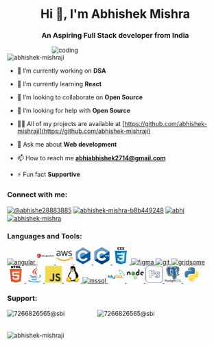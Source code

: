 
<h1 align="center">Hi 👋, I'm Abhishek Mishra</h1>
<h3 align="center">An Aspiring Full Stack developer from India</h3>
<img align="right" alt="coding" width="400" src="https://media3.giphy.com/media/LaVp0AyqR5bGsC5Cbm/giphy.gif?cid=ecf05e478wyxe9xak5f1lxu332525j4hpi57at22372olo1c&ep=v1_gifs_search&rid=giphy.gif&ct=g"
<p align="left"> <img src="https://komarev.com/ghpvc/?username=abhishek-mishraji&label=Profile%20views&color=0e75b6&style=flat" alt="abhishek-mishraji" /> </p>

- 🔭 I’m currently working on **DSA**

- 🌱 I’m currently learning **React**

- 👯 I’m looking to collaborate on **Open Source**

- 🤝 I’m looking for help with **Open Source**

- 👨‍💻 All of my projects are available at [https://github.com/abhishek-mishraji](https://github.com/abhishek-mishraji)

- 💬 Ask me about **Web development**

- 📫 How to reach me **abhiabhishek2714@gmail.com**

- ⚡ Fun fact **Supportive**

<h3 align="left">Connect with me:</h3>
<p align="left">
<a href="https://twitter.com/@abhishe28883885" target="blank"><img align="center" src="https://raw.githubusercontent.com/rahuldkjain/github-profile-readme-generator/master/src/images/icons/Social/twitter.svg" alt="@abhishe28883885" height="30" width="40" /></a>
<a href="https://linkedin.com/in/abhishek-mishra-b8b449248" target="blank"><img align="center" src="https://raw.githubusercontent.com/rahuldkjain/github-profile-readme-generator/master/src/images/icons/Social/linked-in-alt.svg" alt="abhishek-mishra-b8b449248" height="30" width="40" /></a>
<a href="https://stackoverflow.com/users/abhi" target="blank"><img align="center" src="https://raw.githubusercontent.com/rahuldkjain/github-profile-readme-generator/master/src/images/icons/Social/stack-overflow.svg" alt="abhi" height="30" width="40" /></a>
<a href="https://codesandbox.com/abhishek-mishra" target="blank"><img align="center" src="https://raw.githubusercontent.com/rahuldkjain/github-profile-readme-generator/master/src/images/icons/Social/codesandbox.svg" alt="abhishek-mishra" height="30" width="40" /></a>
</p>

<h3 align="left">Languages and Tools:</h3>
<p align="left"> <a href="https://angular.io" target="_blank" rel="noreferrer"> <img src="https://angular.io/assets/images/logos/angular/angular.svg" alt="angular" width="40" height="40"/> </a> <a href="https://angular.io" target="_blank" rel="noreferrer"> <img src="https://raw.githubusercontent.com/devicons/devicon/master/icons/angularjs/angularjs-original-wordmark.svg" alt="angularjs" width="40" height="40"/> </a> <a href="https://aws.amazon.com" target="_blank" rel="noreferrer"> <img src="https://raw.githubusercontent.com/devicons/devicon/master/icons/amazonwebservices/amazonwebservices-original-wordmark.svg" alt="aws" width="40" height="40"/> </a> <a href="https://www.cprogramming.com/" target="_blank" rel="noreferrer"> <img src="https://raw.githubusercontent.com/devicons/devicon/master/icons/c/c-original.svg" alt="c" width="40" height="40"/> </a> <a href="https://www.w3schools.com/cpp/" target="_blank" rel="noreferrer"> <img src="https://raw.githubusercontent.com/devicons/devicon/master/icons/cplusplus/cplusplus-original.svg" alt="cplusplus" width="40" height="40"/> </a> <a href="https://www.w3schools.com/css/" target="_blank" rel="noreferrer"> <img src="https://raw.githubusercontent.com/devicons/devicon/master/icons/css3/css3-original-wordmark.svg" alt="css3" width="40" height="40"/> </a> <a href="https://www.figma.com/" target="_blank" rel="noreferrer"> <img src="https://www.vectorlogo.zone/logos/figma/figma-icon.svg" alt="figma" width="40" height="40"/> </a> <a href="https://git-scm.com/" target="_blank" rel="noreferrer"> <img src="https://www.vectorlogo.zone/logos/git-scm/git-scm-icon.svg" alt="git" width="40" height="40"/> </a> <a href="https://gridsome.org/" target="_blank" rel="noreferrer"> <img src="https://www.vectorlogo.zone/logos/gridsome/gridsome-icon.svg" alt="gridsome" width="40" height="40"/> </a> <a href="https://www.w3.org/html/" target="_blank" rel="noreferrer"> <img src="https://raw.githubusercontent.com/devicons/devicon/master/icons/html5/html5-original-wordmark.svg" alt="html5" width="40" height="40"/> </a> <a href="https://www.java.com" target="_blank" rel="noreferrer"> <img src="https://raw.githubusercontent.com/devicons/devicon/master/icons/java/java-original.svg" alt="java" width="40" height="40"/> </a> <a href="https://developer.mozilla.org/en-US/docs/Web/JavaScript" target="_blank" rel="noreferrer"> <img src="https://raw.githubusercontent.com/devicons/devicon/master/icons/javascript/javascript-original.svg" alt="javascript" width="40" height="40"/> </a> <a href="https://www.linux.org/" target="_blank" rel="noreferrer"> <img src="https://raw.githubusercontent.com/devicons/devicon/master/icons/linux/linux-original.svg" alt="linux" width="40" height="40"/> </a> <a href="https://www.microsoft.com/en-us/sql-server" target="_blank" rel="noreferrer"> <img src="https://www.svgrepo.com/show/303229/microsoft-sql-server-logo.svg" alt="mssql" width="40" height="40"/> </a> <a href="https://www.mysql.com/" target="_blank" rel="noreferrer"> <img src="https://raw.githubusercontent.com/devicons/devicon/master/icons/mysql/mysql-original-wordmark.svg" alt="mysql" width="40" height="40"/> </a> <a href="https://nodejs.org" target="_blank" rel="noreferrer"> <img src="https://raw.githubusercontent.com/devicons/devicon/master/icons/nodejs/nodejs-original-wordmark.svg" alt="nodejs" width="40" height="40"/> </a> <a href="https://www.photoshop.com/en" target="_blank" rel="noreferrer"> <img src="https://raw.githubusercontent.com/devicons/devicon/master/icons/photoshop/photoshop-line.svg" alt="photoshop" width="40" height="40"/> </a> <a href="https://www.postgresql.org" target="_blank" rel="noreferrer"> <img src="https://raw.githubusercontent.com/devicons/devicon/master/icons/postgresql/postgresql-original-wordmark.svg" alt="postgresql" width="40" height="40"/> </a> <a href="https://www.python.org" target="_blank" rel="noreferrer"> <img src="https://raw.githubusercontent.com/devicons/devicon/master/icons/python/python-original.svg" alt="python" width="40" height="40"/> </a></p>

<h3 align="left">Support:</h3>
<p><a href="https://www.buymeacoffee.com/7266826565@sbi"> <img align="left" src="https://cdn.buymeacoffee.com/buttons/v2/default-yellow.png" height="50" width="210" alt="7266826565@sbi" /></a><a href="https://ko-fi.com/7266826565@sbi"> <img align="left" src="https://cdn.ko-fi.com/cdn/kofi3.png?v=3" height="50" width="210" alt="7266826565@sbi" /></a></p><br><br>

<p><img align="center" src="https://github-readme-stats.vercel.app/api/top-langs?username=abhishek-mishraji&show_icons=true&locale=en&layout=compact" alt="abhishek-mishraji" /></p>
